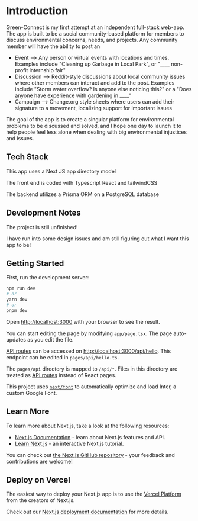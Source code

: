 # Introduction
Green-Connect is my first attempt at an independent full-stack web-app. The app is built to be a social community-based platform for members to discuss environmental concerns, needs, and projects. Any community member will have the ability to post an 
- Event --> Any person or virtual events with locations and times. Examples include "Cleaning up Garbage in Local Park", or "____ non-profit internship fair" 
- Discussion --> Reddit-style discussions about local community issues where other members can interact and add to the post. Examples include "Storm water overflow? Is anyone else noticing this?" or a "Does anyone have experience with gardening in ____" 
- Campaign --> Change.org style sheets where users can add their signature to a movement, localizing support for important issues

The goal of the app is to create a singular platform for environmental problems to be discussed and solved, and I hope one day to launch it to help people feel less alone when dealing with big environmental injustices and issues.

## Tech Stack
This app uses a Next JS app directory model

The front end is coded with Typescript React and tailwindCSS

The backend utilizes a Prisma ORM on a PostgreSQL database

## Development Notes
The project is still unfinished! 

I have run into some design issues and am still figuring out what I want this app to be!

## Getting Started

First, run the development server:

```bash
npm run dev
# or
yarn dev
# or
pnpm dev
```

Open [http://localhost:3000](http://localhost:3000) with your browser to see the result.

You can start editing the page by modifying `app/page.tsx`. The page auto-updates as you edit the file.

[API routes](https://nextjs.org/docs/api-routes/introduction) can be accessed on [http://localhost:3000/api/hello](http://localhost:3000/api/hello). This endpoint can be edited in `pages/api/hello.ts`.

The `pages/api` directory is mapped to `/api/*`. Files in this directory are treated as [API routes](https://nextjs.org/docs/api-routes/introduction) instead of React pages.

This project uses [`next/font`](https://nextjs.org/docs/basic-features/font-optimization) to automatically optimize and load Inter, a custom Google Font.

## Learn More

To learn more about Next.js, take a look at the following resources:

- [Next.js Documentation](https://nextjs.org/docs) - learn about Next.js features and API.
- [Learn Next.js](https://nextjs.org/learn) - an interactive Next.js tutorial.

You can check out [the Next.js GitHub repository](https://github.com/vercel/next.js/) - your feedback and contributions are welcome!

## Deploy on Vercel

The easiest way to deploy your Next.js app is to use the [Vercel Platform](https://vercel.com/new?utm_medium=default-template&filter=next.js&utm_source=create-next-app&utm_campaign=create-next-app-readme) from the creators of Next.js.

Check out our [Next.js deployment documentation](https://nextjs.org/docs/deployment) for more details.
